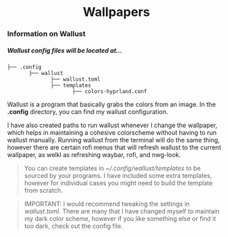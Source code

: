 <h1 align=center>
Wallpapers
</h1>

### Information on Wallust

##### Wallust config files will be located at...
```
├── .config
       ├── wallust
              ├── wallust.toml
              ├── templates
                     ├── colors-hyprland.conf
```

Wallust is a program that basically grabs the colors from an image. In the **.config** directory, you can find my wallust configuration. 

<p>
  I have also created paths to run wallust whenever I change the wallpaper, which helps in maintaining a cohesive colorscheme without having to run wallust manually. Running wallust from the terminal will do the same thing, however there are certain rofi menus that will refresh wallust to the current wallpaper, as welkl as refreshing waybar, rofi, and nwg-look.
</p>

> You can create templates in *~/.config/wallust/templates* to be sourced by your programs. I have included some extra templates, however for individual cases you might need to build the template from scratch.

> IMPORTANT:  I would recommend tweaking the settings in *wallust.toml*. There are many that I have changed myself to maintain my dark color scheme, however if you like something else or find it too dark, check out the config file.
